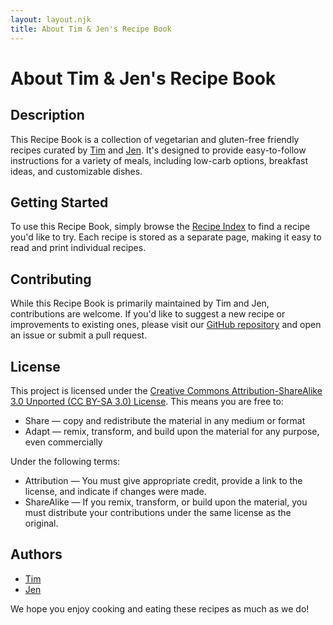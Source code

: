 ```yaml
---
layout: layout.njk
title: About Tim & Jen's Recipe Book
---
```


# About Tim & Jen's Recipe Book

## Description
This Recipe Book is a collection of vegetarian and gluten-free friendly recipes curated by [Tim](https://instagram.com/tim.dobson.uk) and [Jen](https://instagram.com/furryjenn83). It's designed to provide easy-to-follow instructions for a variety of meals, including low-carb options, breakfast ideas, and customizable dishes.

## Getting Started
To use this Recipe Book, simply browse the [Recipe Index](/) to find a recipe you'd like to try. Each recipe is stored as a separate page, making it easy to read and print individual recipes.

## Contributing
While this Recipe Book is primarily maintained by Tim and Jen, contributions are welcome. If you'd like to suggest a new recipe or improvements to existing ones, please visit our [GitHub repository](https://github.com/tdobson/recipe-book) and open an issue or submit a pull request.

## License
This project is licensed under the [Creative Commons Attribution-ShareAlike 3.0 Unported (CC BY-SA 3.0) License](https://creativecommons.org/licenses/by-sa/3.0/). This means you are free to:
- Share — copy and redistribute the material in any medium or format
- Adapt — remix, transform, and build upon the material for any purpose, even commercially

Under the following terms:
- Attribution — You must give appropriate credit, provide a link to the license, and indicate if changes were made.
- ShareAlike — If you remix, transform, or build upon the material, you must distribute your contributions under the same license as the original.

## Authors
- [Tim](https://instagram.com/tim.dobson.uk)
- [Jen](https://instagram.com/furryjenn83)

We hope you enjoy cooking and eating these recipes as much as we do!
